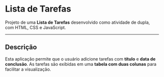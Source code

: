 # Lista de Tarefas

Projeto de uma **Lista de Tarefas** desenvolvido como atividade de dupla, com HTML, CSS e JavaScript.

---

## **Descrição**

Esta aplicação permite que o usuário adicione tarefas com **título** e **data de conclusão**. As tarefas são exibidas em uma **tabela com duas colunas** para facilitar a visualização.  
